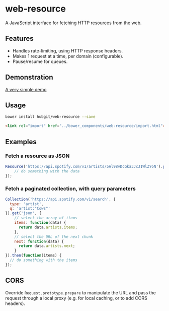 # web-resource

A JavaScript interface for fetching HTTP resources from the web.

## Features

* Handles rate-limiting, using HTTP response headers.
* Makes 1 request at a time, per domain (configurable).
* Pause/resume for queues.

## Demonstration

[A very simple demo](http://git.macropus.org/web-resource/demo.html)

## Usage

```bash
bower install hubgit/web-resource --save
```

```html
<link rel="import" href="../bower_components/web-resource/import.html">
```

## Examples

### Fetch a resource as JSON

```javascript
Resource('https://api.spotify.com/v1/artists/5Al98vDcGka3JcJ1WlZYoN').get('json').then(function(data) {
    // do something with the data
});
```

### Fetch a paginated collection, with query parameters

```javascript
Collection('https://api.spotify.com/v1/search', {
  type: 'artist',
  q: 'artist:"Cows"'
}).get('json', {
    // select the array of items
    items: function(data) {
      return data.artists.items;
    },
    // select the URL of the next chunk
    next: function(data) {
      return data.artists.next;
    }
}).then(function(items) {
  // do something with the items
});
```

## CORS

Override `Request.prototype.prepare` to manipulate the URL and pass the request through a local proxy (e.g. for local caching, or to add CORS headers).

